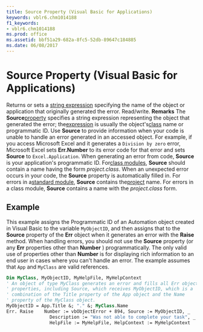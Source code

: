 ```yaml
---
title: Source Property (Visual Basic for Applications)
keywords: vblr6.chm1014188
f1_keywords:
- vblr6.chm1014188
ms.prod: office
ms.assetid: bbf51a29-682a-8fc5-52db-89647c184885
ms.date: 06/08/2017
---
```



# Source Property (Visual Basic for Applications)



Returns or sets a [string expression](vbe-glossary.md) specifying the name of the object or application that originally generated the error. Read/write.
 **Remarks**
The  **Source**[property](vbe-glossary.md) specifies a string expression representing the object that generated the error; the[expression](vbe-glossary.md) is usually the object's[class](vbe-glossary.md) name or programmatic ID. Use **Source** to provide information when your code is unable to handle an error generated in an accessed object. For example, if you access Microsoft Excel and it generates a `Division by zero` error, Microsoft Excel sets **Err.Number** to its error code for that error and sets **Source** to `Excel.Application`.
When generating an error from code,  **Source** is your application's programmatic ID. For[class modules](vbe-glossary.md),  **Source** should contain a name having the form _project.class_. When an unexpected error occurs in your code, the **Source** property is automatically filled in. For errors in a[standard module](vbe-glossary.md),  **Source** contains the[project](vbe-glossary.md) name. For errors in a class module, **Source** contains a name with the _project.class_ form.

## Example

This example assigns the Programmatic ID of an Automation object created in Visual Basic to the variable  `MyObjectID`, and then assigns that to the  **Source** property of the **Err** object when it generates an error with the **Raise** method. When handling errors, you should not use the **Source** property (or any **Err** properties other than **Number** ) programmatically. The only valid use of properties other than **Number** is for displaying rich information to an end user in cases where you can't handle an error. The example assumes that `App` and `MyClass` are valid references.


```vb
Dim MyClass, MyObjectID, MyHelpFile, MyHelpContext
' An object of type MyClass generates an error and fills all Err object
' properties, including Source, which receives MyObjectID, which is a 
' combination of the Title property of the App object and the Name
' property of the MyClass object.
MyObjectID = App.Title &; "." &; MyClass.Name
Err. Raise    Number := vbObjectError + 894, Source := MyObjectID, _
                Description := "Was not able to complete your task", _
                HelpFile := MyHelpFile, HelpContext := MyHelpContext 

```


